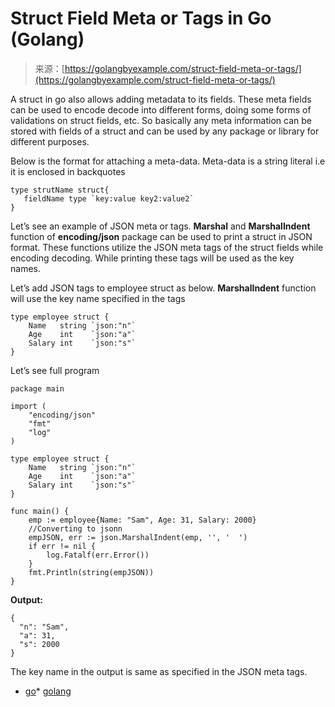 <!--yml
category: 未分类
date: 2024-10-13 06:20:10
-->

# Struct Field Meta or Tags in Go (Golang)

> 来源：[https://golangbyexample.com/struct-field-meta-or-tags/](https://golangbyexample.com/struct-field-meta-or-tags/)

A struct in go also allows adding metadata to its fields. These meta fields can be used to encode decode into different forms, doing some forms of validations on struct fields, etc. So basically any meta information can be stored with fields of a struct and can be used by any package or library for different purposes.

Below is the format for attaching a meta-data. Meta-data is a string literal i.e it is enclosed in backquotes

```
type strutName struct{
   fieldName type `key:value key2:value2`
}
```

Let’s see an example of JSON meta or tags. **Marshal** and **MarshalIndent** function of **encoding/json** package can be used to print a struct in JSON format. These functions utilize the JSON meta tags of the struct fields while encoding decoding. While printing these tags will be used as the key names.

Let’s add JSON tags to employee struct as below. **MarshalIndent** function will use the key name specified in the tags

```
type employee struct {
    Name   string `json:"n"`
    Age    int    `json:"a"`
    Salary int    `json:"s"`
}
```

Let’s see full program

```
package main

import (
    "encoding/json"
    "fmt"
    "log"
)

type employee struct {
    Name   string `json:"n"`
    Age    int    `json:"a"`
    Salary int    `json:"s"`
}

func main() {
    emp := employee{Name: "Sam", Age: 31, Salary: 2000}
    //Converting to jsonn
    empJSON, err := json.MarshalIndent(emp, '', '  ')
    if err != nil {
        log.Fatalf(err.Error())
    }
    fmt.Println(string(empJSON))
}
```

**Output:**

```
{
  "n": "Sam",
  "a": 31,
  "s": 2000
}
```

The key name in the output is same as specified in the JSON meta tags.

*   [go](https://golangbyexample.com/tag/go/)*   [golang](https://golangbyexample.com/tag/golang/)